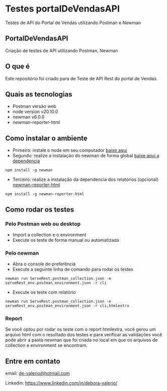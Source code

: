 # Testes portalDeVendasAPI
Testes de API do Portal de Vendas utilizando Postman e Newman

## PortalDeVendasAPI
Criação de testes de API utilizando Postman, Newman 

## O que é
Este repositório foi criado para de Teste de API Rest do portal de Vendas.

## Quais as tecnologias
- Postman versão web
- node version v20.10.0
- newman v6.0.0
- newman-reporter-html

 
## Como instalar o ambiente

- Primeiro: instale o node em seu computador [baixe aqui](https://nodejs.org/en/download)
- Segundo: realize a instalação do newman de forma global [baixe aqui a dependencia](https://www.npmjs.com/package/newman)
```
npm install -g newman
```
- Terceiro: realize a instalação da dependencia dos relatórios (opcional) [newman-reporter-html
](https://www.npmjs.com/package/newman-reporter-html)
```
npm install -g newman-reporter-html
```
## Como rodar os testes

### Pelo Postman web ou desktop
- Import a collection e o environment
- Execute os teste de forma manual ou automatizada

### Pelo newman

- Abra o console de preferência
- Execute a seguinte linha de comando para rodar os testes
```
newman run ServeRest.postman_collection.json -e serveRest_env.postman_environment.json -r cli
```
- Execute os teste com relatório
```
newman run ServeRest.postman_collection.json -e serveRest_env.postman_environment.json -r cli,htmlextra
```
### Report

Se você optou por rodar os teste com o report htmlextra, você gerou um arquivo html com o resultado dos testes e para verificar as validações você pode abrir a pasta newman que foi criada no local em que os arquivos de collection e environment se encontram.

## Entre em contato
email: de-valerio@hotmail.com

Linkedin: https://www.linkedin.com/in/debora-valerio/
